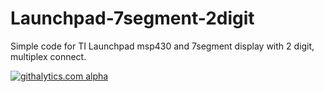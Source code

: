 Launchpad-7segment-2digit
=========================

Simple code for TI Launchpad msp430 and 7segment display with 2 digit, multiplex connect.

[![githalytics.com alpha](https://cruel-carlota.pagodabox.com/bc201157e903d605ad91aa6b2ec43f45 "githalytics.com")](http://githalytics.com/littlepiggy/Launchpad-7segment-2digit)

